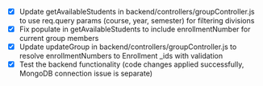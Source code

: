 - [x] Update getAvailableStudents in backend/controllers/groupController.js to use req.query params (course, year, semester) for filtering divisions
- [x] Fix populate in getAvailableStudents to include enrollmentNumber for current group members
- [x] Update updateGroup in backend/controllers/groupController.js to resolve enrollmentNumbers to Enrollment \_ids with validation
- [x] Test the backend functionality (code changes applied successfully, MongoDB connection issue is separate)
